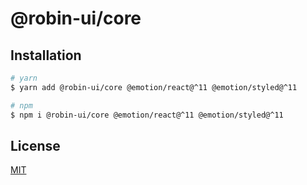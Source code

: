 # @robin-ui/core

## Installation

```sh
# yarn
$ yarn add @robin-ui/core @emotion/react@^11 @emotion/styled@^11

# npm
$ npm i @robin-ui/core @emotion/react@^11 @emotion/styled@^11
```

## License

[MIT](https://github.com/robinh-jsx/robin-ui/blob/master/LICENSE)
